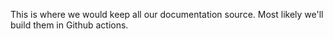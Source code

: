 This is where we would keep all our documentation source.
Most likely we'll build them in Github actions.